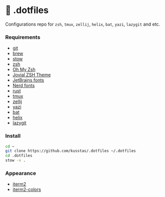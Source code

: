 # 🏡 .dotfiles

Configurations repo for `zsh`, `tmux`, `zellij`, `helix`, `bat`, `yazi`, `lazygit` and etc.

### Requirements

- [git](https://git-scm.com)
- [brew](https://brew.sh/)
- [stow](https://www.gnu.org/software/stow/)
- [zsh](https://github.com/ohmyzsh/ohmyzsh/wiki/Installing-ZSH)
- [Oh My Zsh](https://github.com/ohmyzsh/ohmyzsh)
- [Jovial ZSH Theme](https://github.com/zthxxx/jovial)
- [JetBrains fonts](https://www.jetbrains.com/lp/mono/)
- [Nerd fonts](https://github.com/ryanoasis/nerd-fonts/releases/download/v3.4.0/NerdFontsSymbolsOnly.zip)
- [rust](https://www.rust-lang.org)
- [tmux](https://github.com/tmux/tmux/wiki)
- [zellij](https://zellij.dev)
- [yazi](https://yazi-rs.github.io)
- [bat](https://github.com/sharkdp/bat)
- [helix](https://helix-editor.com)
- [lazygit](https://github.com/jesseduffield/lazygit)

### Install

```sh
cd ~
git clone https://github.com/kusstas/.dotfiles ~/.dotfiles
cd .dotfiles
stow -v .
```

### Appearance

- [iterm2](./.themes/iterm2.json)
- [iterm2-colors](./.themes/catppuccin-macchiato.itermcolors)

